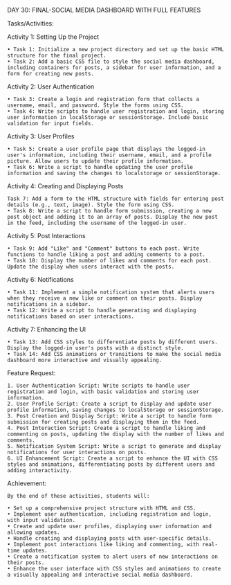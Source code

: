 
DAY 30: FINAL-SOCIAL MEDIA DASHBOARD WITH FULL FEATURES

Tasks/Activities:

Activity 1: Setting Up the Project

    • Task 1: Initialize a new project directory and set up the basic HTML structure for the final project.
    • Task 2: Add a basic CSS file to style the social media dashboard, including containers for posts, a sidebar for user information, and a form for creating new posts. 

Activity 2: User Authentication

    • Task 3: Create a login and registration form that collects a username, email, and password. Style the forms using CSS.
    • Task 4: Write scripts to handle user registration and login, storing user information in localStorage or sessionStorage. Include basic validation for input fields. 

Activity 3: User Profiles

    • Task 5: Create a user profile page that displays the logged-in user's information, including their username, email, and a profile picture. Allow users to update their profile information.
    • Task 6: Write a script to handle updating the user profile information and saving the changes to localstorage or sessionStorage.

Activity 4: Creating and Displaying Posts

    Task 7: Add a form to the HTML structure with fields for entering post details (e.g., text, image). Style the form using CSS.
    • Task 8: Write a script to handle form submission, creating a new post object and adding it to an array of posts. Display the new post in the feed, including the username of the logged-in user. 
    
Activity 5: Post Interactions

    • Task 9: Add "Like" and "Comment" buttons to each post. Write functions to handle liking a post and adding comments to a post.
    • Task 10: Display the number of likes and comments for each post. Update the display when users interact with the posts.

Activity 6: Notifications

    • Task 11: Implement a simple notification system that alerts users when they receive a new like or comment on their posts. Display notifications in a sidebar.
    • Task 12: Write a script to handle generating and displaying notifications based on user interactions.

Activity 7: Enhancing the UI

    • Task 13: Add CSS styles to differentiate posts by different users. Display the logged-in user's posts with a distinct style.
    • Task 14: Add CSS animations or transitions to make the social media dashboard more interactive and visually appealing.

Feature Request:

    1. User Authentication Script: Write scripts to handle user registration and login, with basic validation and storing user information.
    2. User Profile Script: Create a script to display and update user profile information, saving changes to localStorage or sessionStorage.
    3. Post Creation and Display Script: Write a script to handle form submission for creating posts and displaying them in the feed.
    4. Post Interaction Script: Create a script to handle liking and commenting on posts, updating the display with the number of likes and comments.
    5. Notification System Script: Write a script to generate and display notifications for user interactions on posts.
    6. UI Enhancement Script: Create a script to enhance the UI with CSS styles and animations, differentiating posts by different users and adding interactivity. 
    
Achievement:

    By the end of these activities, students will:

    • Set up a comprehensive project structure with HTML and CSS.
    • Implement user authentication, including registration and login, with input validation.
    • Create and update user profiles, displaying user information and allowing updates.
    • Handle creating and displaying posts with user-specific details.
    • Implement post interactions like liking and commenting, with real-time updates.
    • Create a notification system to alert users of new interactions on their posts.
    • Enhance the user interface with CSS styles and animations to create a visually appealing and interactive social media dashboard.

